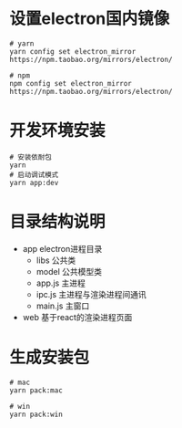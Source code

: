 # 设置electron国内镜像
```
# yarn 
yarn config set electron_mirror https://npm.taobao.org/mirrors/electron/

# npm
npm config set electron_mirror https://npm.taobao.org/mirrors/electron/
```
# 开发环境安装
```
# 安装依耐包
yarn
# 启动调试模式
yarn app:dev
```

# 目录结构说明
- app electron进程目录
    - libs 公共类
    - model 公共模型类
    - app.js 主进程
    - ipc.js 主进程与渲染进程间通讯
    - main.js 主窗口
- web 基于react的渲染进程页面

# 生成安装包
```
# mac
yarn pack:mac

# win 
yarn pack:win
```
